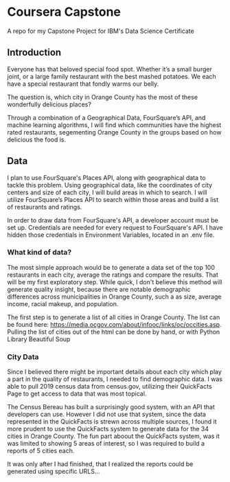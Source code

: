 # Coursera Capstone

A repo for my Capstone Project for IBM's Data Science Certificate


## Introduction

Everyone has that beloved special food spot. Whether it’s a small burger joint, or a large family restaurant with the best mashed potatoes. We each have a special restaurant that fondly warms our belly.  

The question is, which city in Orange County has the most of these wonderfully delicious places?

Through a combination of a Geographical Data, FourSquare’s API, and machine learning algorithms, I will find which communities have the highest rated restaurants, segementing Orange County in the groups based on how delicious the food is. 

## Data

I plan to use FourSquare's Places API, along with geographical data to tackle this problem. Using geographical data, like the coordinates of city centers and size of each city, I will build areas in which to search. I will utilize FourSquare’s Places API to search within those areas and build a list of restaurants and ratings.

In order to draw data from FourSquare's API, a developer account must be set up. Credentials are needed for every request to FourSquare's API. I have hidden those credentials in Environment Variables, located in an .env file.

### What kind of data?

The most simple approach would be to generate a data set of the top 100 restaurants in each city, average the ratings and compare the results. That will be my first exploratory step. While quick, I don't believe this method will generate quality insight, because there are notable demographic differences across municipalities in Orange County, such a as size, average income, racial makeup, and population. 

The first step is to generate a list of all cities in Orange County. The list can be found here: https://media.ocgov.com/about/infooc/links/oc/occities.asp. Pulling the list of cities out of the html can be done by hand, or with Python Library Beautiful Soup

### City Data

Since I believed there might be important details about each city which play a part in the quality of restaurants, I needed to find demographic data. I was able to pull 2019 census data from census.gov, utilizing their QuickFacts Page to get access to data that was most topical. 

The Census Bereau has built a surprisingly good system, with an API that developers can use. However I did not use that system, since the data represented in the QuickFacts is strewn across multiple sources, I found it more prudent to use the QuickFacts system to generate data for the 34 cities in Orange County. The fun part aboout the QuickFacts system, was it was limited to showing 5 areas of interest, so I was required to build a reports of 5 cities each.

It was only after I had finished, that I realized the reports could be generated using specific URLS...
